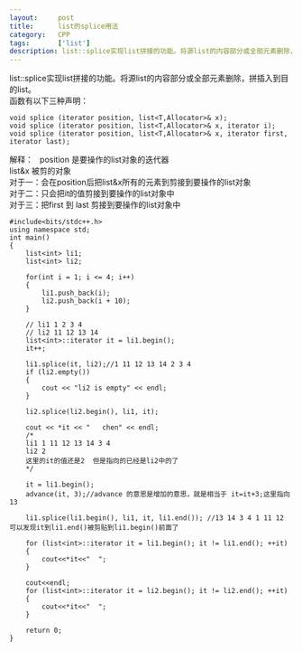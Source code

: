 ```yaml
---
layout:     post
title:      list的splice用法
category:   CPP
tags:       ['list']
description: list::splice实现list拼接的功能。将源list的内容部分或全部元素删除，拼插入到目的list。
---
```


list::splice实现list拼接的功能。将源list的内容部分或全部元素删除，拼插入到目的list。  
函数有以下三种声明：

	void splice (iterator position, list<T,Allocator>& x);
	void splice (iterator position, list<T,Allocator>& x, iterator i);
	void splice (iterator position, list<T,Allocator>& x, iterator first, iterator last);

解释： 
&nbsp;
position 是要操作的list对象的迭代器  
list<T Allocator>&x 被剪的对象  
对于一：会在position后把list<T Allocator>&x所有的元素到剪接到要操作的list对象  
对于二：只会把it的值剪接到要操作的list对象中  
对于三：把first 到 last 剪接到要操作的list对象中  

	#include<bits/stdc++.h>
	using namespace std;
	int main()
	{
		list<int> li1;
		list<int> li2;

		for(int i = 1; i <= 4; i++)
		{
			li1.push_back(i);
			li2.push_back(i + 10);
		}

		// li1 1 2 3 4
		// li2 11 12 13 14
		list<int>::iterator it = li1.begin();
		it++;
		
		li1.splice(it, li2);//1 11 12 13 14 2 3 4
		if (li2.empty())
		{
			cout << "li2 is empty" << endl;
		}
		
		li2.splice(li2.begin(), li1, it);

		cout << *it << "   chen" << endl;
		/*
		li1 1 11 12 13 14 3 4
		li2 2
		这里的it的值还是2  但是指向的已经是li2中的了 
		*/
		
		it = li1.begin();
		advance(it, 3);//advance 的意思是增加的意思，就是相当于 it=it+3;这里指向13

		li1.splice(li1.begin(), li1, it, li1.end()); //13 14 3 4 1 11 12 可以发现it到li1.end()被剪贴到li1.begin()前面了
 
		for (list<int>::iterator it = li1.begin(); it != li1.end(); ++it)
		{
	 		cout<<*it<<"  ";
		}

		cout<<endl;
		for (list<int>::iterator it = li2.begin(); it != li2.end(); ++it)
		{
			cout<<*it<<"  ";
		}

		return 0;
	} 
